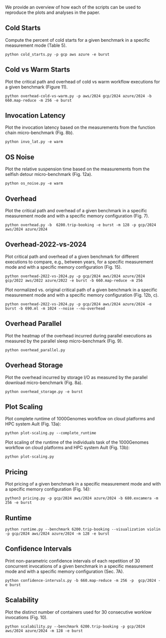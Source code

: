 We provide an overview of how each of the scripts can be used to reproduce the plots and analyses in the paper.

## Cold Starts

Compute the percent of cold starts for a given benchmark in a specific measurement mode (Table 5). 

```
python cold_starts.py -p gcp aws azure -e burst
```

## Cold vs Warm Starts

Plot the critical path and overhead of cold vs warm workflow executions for a given benchmark (Figure 11). 

```
python overhead-cold-vs-warm.py -p aws/2024 gcp/2024 azure/2024 -b 660.map-reduce -m 256 -e burst
```

## Invocation Latency

Plot the invocation latency based on the measurements from the function chain micro-benchmark (Fig. 8b).

```
python invo_lat.py -e warm
```

## OS Noise

Plot the relative suspension time based on the measurements from the selfish detour micro-benchmark (Fig. 12a).

```
python os_noise.py -e warm
```

## Overhead

Plot the critical path and overhead of a given benchmark in a specific measurement mode and with a specific memory configuration (Fig. 7).

```
python overhead.py -b  6200.trip-booking -e burst -m 128 -p gcp/2024 aws/2024 azure/2024
```

## Overhead-2022-vs-2024

Plot critical path and overhead of a given benchmark for different executions to compare, e.g., between years, for a specific measurement mode and with a specific memory configuration (Fig. 15).

```
python overhead-2022-vs-2024.py -p gcp/2024 aws/2024 azure/2024 gcp/2022 aws/2022 azure/2022 -e burst -b 660.map-reduce -m 256
```


Plot normalized vs. original critical path of a given benchmark in a specific measurement mode and with a specific memory configuration (Fig. 12b, c).

```
python overhead-2022-vs-2024.py -p gcp/2024 aws/2024 azure/2024 -e burst -b 690.ml -m 1024 --noise --no-overhead
```


## Overhead Parallel

Plot the heatmap of the overhead incurred during parallel executions as measured by the parallel sleep micro-benchmark (Fig. 9).

```
python overhead_parallel.py
```

## Overhead Storage

Plot the overhead incurred by storage I/O as measured by the parallel download micro-benchmark (Fig. 8a). 

```
python overhead_storage.py -e burst
```

## Plot Scaling

Plot complete runtime of 1000Genomes workflow on cloud platforms and HPC system Ault (Fig. 13a):

```
python plot-scaling.py --complete_runtime
```

Plot scaling of the runtime of the individuals task of the 1000Genomes workflow on cloud platforms and HPC system Ault (Fig. 13b):

```
python plot-scaling.py
```

## Pricing

Plot pricing of a given benchmark in a specific measurement mode and with a specific memory configuration (Fig. 14):

```
python3 pricing.py -p gcp/2024 aws/2024 azure/2024 -b 680.excamera -m 256 -e burst
```

## Runtime

```
python runtime.py --benchmark 6200.trip-booking --visualization violin -p gcp/2024 aws/2024 azure/2024 -m 128 -e burst
```

## Confidence Intervals

Print non-parametric confidence intervals of each repetition of 30 concurrent invocations of a given benchmark in a specific measurement mode and with a specific memory configuration (Sec. 7A). 

```
python confidence-intervals.py -b 660.map-reduce -m 256 -p  gcp/2024 -e burst
```

## Scalability

Plot the distinct number of containers used for 30 consecutive worklow invocations (Fig. 10).

```
python scalability.py --benchmark 6200.trip-booking -p gcp/2024 aws/2024 azure/2024 -m 128 -e burst
```

